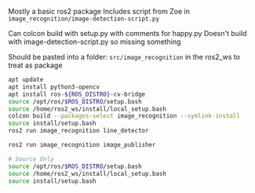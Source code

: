Mostly a basic ros2 package
Includes script from Zoe in `image_recognition/image-detection-script.py`

Can colcon build with setup.py with comments for happy.py
Doesn't build with image-detection-script.py so missing something

Should be pasted into a folder: `src/image_recognition` in the ros2_ws to treat as package

```sh
apt update
apt install python3-opencv
apt install ros-${ROS_DISTRO}-cv-bridge
source /opt/ros/$ROS_DISTRO/setup.bash
source /home/ros2_ws/install/local_setup.bash
colcon build --packages-select image_recognition --symlink-install
source install/setup.bash
ros2 run image_recognition line_detector
```

```sh
ros2 run image_recognition image_publisher
```

```sh
# Source Only
source /opt/ros/$ROS_DISTRO/setup.bash
source /home/ros2_ws/install/local_setup.bash
source install/setup.bash
```